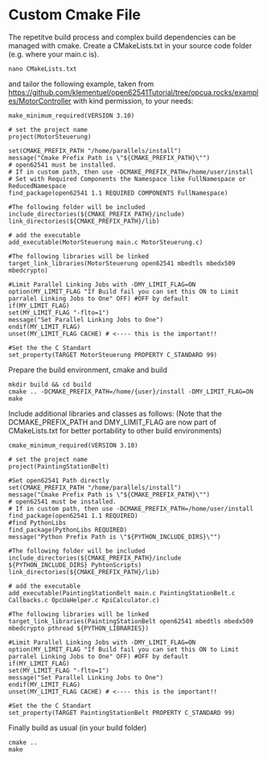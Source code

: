 # Custom Cmake File

The repetitve build process and complex build dependencies can be managed with cmake.
Create a CMakeLists.txt in your source code folder (e.g. where your main.c is).

``` {.Bash language="Bash"}
nano CMakeLists.txt
```

and tailor the following example, taken from https://github.com/klementuel/open62541Tutorial/tree/opcua.rocks/examples/MotorController with kind permission, to your needs:

``` {.makefile language="make"}
make_minimum_required(VERSION 3.10)

# set the project name
project(MotorSteuerung)

set(CMAKE_PREFIX_PATH "/home/parallels/install")
message("Cmake Prefix Path is \"${CMAKE_PREFIX_PATH}\"")
# open62541 must be installed.
# If in custom path, then use -DCMAKE_PREFIX_PATH=/home/user/install
# Set with Required Components the Namespace like FullNamespace or ReducedNamespace
find_package(open62541 1.1 REQUIRED COMPONENTS FullNamespace)

#The following folder will be included
include_directories(${CMAKE_PREFIX_PATH}/include)
link_directories(${CMAKE_PREFIX_PATH}/lib)

# add the executable
add_executable(MotorSteuerung main.c MotorSteuerung.c)

#The following libraries will be linked
target_link_libraries(MotorSteuerung open62541 mbedtls mbedx509 mbedcrypto)

#Limit Parallel Linking Jobs with -DMY_LIMIT_FLAG=ON
option(MY_LIMIT_FLAG "If Build fail you can set this ON to Limit parralel Linking Jobs to One" OFF) #OFF by default
if(MY_LIMIT_FLAG)
set(MY_LIMIT_FLAG "-flto=1")
message("Set Parallel Linking Jobs to One")
endif(MY_LIMIT_FLAG)
unset(MY_LIMIT_FLAG CACHE) # <---- this is the important!!

#Set the the C Standart
set_property(TARGET MotorSteuerung PROPERTY C_STANDARD 99)
```

Prepare the build environment, cmake and build

``` {.Bash language="Bash"}
mkdir build && cd build
cmake .. -DCMAKE_PREFIX_PATH=/home/{user}/install -DMY_LIMIT_FLAG=ON
make
```

Include additional libraries and classes as follows:
(Note that the DCMAKE_PREFIX_PATH and DMY_LIMIT_FLAG are now part of CMakeLists.txt for better portability to other build environments)

``` {.makefile language="make"}
cmake_minimum_required(VERSION 3.10)

# set the project name
project(PaintingStationBelt)

#Set open62541 Path directly
set(CMAKE_PREFIX_PATH "/home/parallels/install")
message("Cmake Prefix Path is \"${CMAKE_PREFIX_PATH}\"")
# open62541 must be installed.
# If in custom path, then use -DCMAKE_PREFIX_PATH=/home/user/install
find_package(open62541 1.1 REQUIRED)
#find PythonLibs
find_package(PythonLibs REQUIRED)
message("Python Prefix Path is \"${PYTHON_INCLUDE_DIRS}\"")

#The following folder will be included
include_directories(${CMAKE_PREFIX_PATH}/include ${PYTHON_INCLUDE_DIRS} PyhtonScripts)
link_directories(${CMAKE_PREFIX_PATH}/lib)

# add the executable
add_executable(PaintingStationBelt main.c PaintingStationBelt.c Callbacks.c OpcUaHelper.c KpiCalculator.c)

#The following libraries will be linked
target_link_libraries(PaintingStationBelt open62541 mbedtls mbedx509 mbedcrypto pthread ${PYTHON_LIBRARIES})

#Limit Parallel Linking Jobs with -DMY_LIMIT_FLAG=ON
option(MY_LIMIT_FLAG "If Build fail you can set this ON to Limit parralel Linking Jobs to One" OFF) #OFF by default
if(MY_LIMIT_FLAG)
set(MY_LIMIT_FLAG "-flto=1")
message("Set Parallel Linking Jobs to One")
endif(MY_LIMIT_FLAG)
unset(MY_LIMIT_FLAG CACHE) # <---- this is the important!!

#Set the the C Standart
set_property(TARGET PaintingStationBelt PROPERTY C_STANDARD 99)
```

Finally build as usual (in your build folder)

``` {.Bash language="Bash"}
cmake ..
make
```

